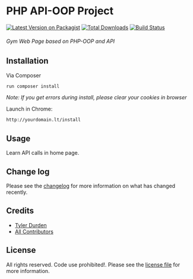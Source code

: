 # PHP API-OOP Project

[![Latest Version on Packagist][ico-version]][link-packagist]
[![Total Downloads][ico-downloads]][link-downloads]
[![Build Status][ico-travis]][link-travis]


###### Gym Web Page based on PHP-OOP and API

## Installation

Via Composer

``` bash
run composer install
```
_Note: If you get errors during install, please clear your cookies in browser_

Launch in Chrome:
``` bash
http://yourdomain.lt/install
```

## Usage
Learn API calls in home page.

## Change log

Please see the [changelog](changelog.md) for more information on what has changed recently.

## Credits

- [Tyler Durden][link-author]
- [All Contributors][link-contributors]

## License

All rights reserved. Code use prohibited!. Please see the [license file](license.md) for more information.

[ico-version]: https://img.shields.io/packagist/v/paperstreet/ui.svg?style=flat-square
[ico-downloads]: https://img.shields.io/packagist/dt/paperstreet/ui.svg?style=flat-square
[ico-travis]: https://img.shields.io/travis/paperstreet/ui/master.svg?style=flat-square
[ico-styleci]: https://styleci.io/repos/12345678/shield

[link-packagist]: https://packagist.org/packages/paperstreet/ui
[link-downloads]: https://packagist.org/packages/paperstreet/ui
[link-travis]: https://travis-ci.org/paperstreet/ui
[link-styleci]: https://styleci.io/repos/12345678
[link-author]: https://github.com/paperstreet
[link-contributors]: ../../contributors
